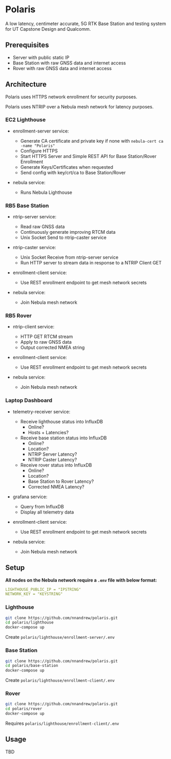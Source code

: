 # Polaris

A low latency, centimeter accurate, 5G RTK Base Station and testing system for UT Capstone Design and Qualcomm.

## Prerequisites

- Server with public static IP
- Base Station with raw GNSS data and internet access
- Rover with raw GNSS data and internet access

## Architecture

Polaris uses HTTPS network enrollment for security purposes.

Polaris uses NTRIP over a Nebula mesh network for latency purposes.

### EC2 Lighthouse

- enrollment-server service:
  - Generate CA certificate and private key if none with
  ```nebula-cert ca -name "Polaris"```
  - Configure HTTPS
  - Start HTTPS Server and Simple REST API for Base Station/Rover Enrollment
  - Generate Keys/Certificates when requested
  - Send config with key/crt/ca to Base Station/Rover

- nebula service:
  - Runs Nebula Lighthouse

### RB5 Base Station

- ntrip-server service:
  - Read raw GNSS data
  - Continuously generate improving RTCM data
  - Unix Socket Send to ntrip-caster service

- ntrip-caster service:
  - Unix Socket Receive from ntrip-server service
  - Run HTTP server to stream data in response to a NTRIP Client GET

- enrollment-client service:
  - Use REST enrollment endpoint to get mesh network secrets

- nebula service:
  - Join Nebula mesh network

### RB5 Rover

- ntrip-client service:
  - HTTP GET RTCM stream
  - Apply to raw GNSS data
  - Output corrected NMEA string

- enrollment-client service:
  - Use REST enrollment endpoint to get mesh network secrets

- nebula service:
  - Join Nebula mesh network

### Laptop Dashboard

- telemetry-receiver service:
  - Receive lighthouse status into InfluxDB
    - Online?
    - Hosts + Latencies?
  - Receive base station status into InfluxDB
    - Online?
    - Location?
    - NTRIP Server Latency?
    - NTRIP Caster Latency?
  - Receive rover status into InfluxDB
    - Online?
    - Location?
    - Base Station to Rover Latency?
    - Corrected NMEA Latency?

- grafana service:
  - Query from InfluxDB
  - Display all telemetry data

- enrollment-client service:
  - Use REST enrollment endpoint to get mesh network secrets

- nebula service:
  - Join Nebula mesh network

## Setup

**All nodes on the Nebula network require a ```.env``` file with below format:**

```yaml
LIGHTHOUSE_PUBLIC_IP = "IPSTRING"
NETWORK_KEY = "KEYSTRING"
```

### Lighthouse

```bash
git clone https://github.com/nnandrew/polaris.git
cd polaris/lighthouse
docker-compose up
```

Create ```polaris/lighthouse/enrollment-server/.env```

### Base Station

```bash
git clone https://github.com/nnandrew/polaris.git
cd polaris/base-station
docker-compose up
```

Create ```polaris/lighthouse/enrollment-client/.env```

### Rover

```bash
git clone https://github.com/nnandrew/polaris.git
cd polaris/rover
docker-compose up
```

Requires ```polaris/lighthouse/enrollment-client/.env```

## Usage

TBD
